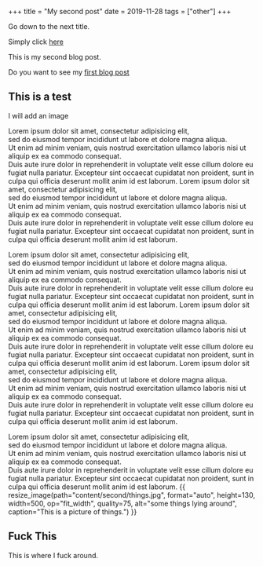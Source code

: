 +++
title = "My second post"
date = 2019-11-28
tags = ["other"]
+++

Go down to the next title.

Simply click [here](#fuck-this)

This is my second blog post.

Do you want to see my [first blog post](@/first.md)

## This is a test
I will add an image

Lorem ipsum dolor sit amet, consectetur adipisicing elit,   
sed do eiusmod tempor incididunt ut labore et dolore magna aliqua.   
Ut enim ad minim veniam, quis nostrud exercitation ullamco laboris nisi ut aliquip ex ea commodo consequat.   
Duis aute irure dolor in reprehenderit in voluptate velit esse cillum dolore eu fugiat nulla pariatur. Excepteur sint occaecat cupidatat non proident, sunt in culpa qui officia deserunt mollit anim id est laborum.
Lorem ipsum dolor sit amet, consectetur adipisicing elit,   
sed do eiusmod tempor incididunt ut labore et dolore magna aliqua.   
Ut enim ad minim veniam, quis nostrud exercitation ullamco laboris nisi ut aliquip ex ea commodo consequat.   
Duis aute irure dolor in reprehenderit in voluptate velit esse cillum dolore eu fugiat nulla pariatur. Excepteur sint occaecat cupidatat non proident, sunt in culpa qui officia deserunt mollit anim id est laborum.

Lorem ipsum dolor sit amet, consectetur adipisicing elit,   
sed do eiusmod tempor incididunt ut labore et dolore magna aliqua.   
Ut enim ad minim veniam, quis nostrud exercitation ullamco laboris nisi ut aliquip ex ea commodo consequat.   
Duis aute irure dolor in reprehenderit in voluptate velit esse cillum dolore eu fugiat nulla pariatur. Excepteur sint occaecat cupidatat non proident, sunt in culpa qui officia deserunt mollit anim id est laborum.
Lorem ipsum dolor sit amet, consectetur adipisicing elit,   
sed do eiusmod tempor incididunt ut labore et dolore magna aliqua.   
Ut enim ad minim veniam, quis nostrud exercitation ullamco laboris nisi ut aliquip ex ea commodo consequat.   
Duis aute irure dolor in reprehenderit in voluptate velit esse cillum dolore eu fugiat nulla pariatur. Excepteur sint occaecat cupidatat non proident, sunt in culpa qui officia deserunt mollit anim id est laborum.
Lorem ipsum dolor sit amet, consectetur adipisicing elit,   
sed do eiusmod tempor incididunt ut labore et dolore magna aliqua.   
Ut enim ad minim veniam, quis nostrud exercitation ullamco laboris nisi ut aliquip ex ea commodo consequat.   
Duis aute irure dolor in reprehenderit in voluptate velit esse cillum dolore eu fugiat nulla pariatur. Excepteur sint occaecat cupidatat non proident, sunt in culpa qui officia deserunt mollit anim id est laborum.

Lorem ipsum dolor sit amet, consectetur adipisicing elit,   
sed do eiusmod tempor incididunt ut labore et dolore magna aliqua.   
Ut enim ad minim veniam, quis nostrud exercitation ullamco laboris nisi ut aliquip ex ea commodo consequat.   
Duis aute irure dolor in reprehenderit in voluptate velit esse cillum dolore eu fugiat nulla pariatur. Excepteur sint occaecat cupidatat non proident, sunt in culpa qui officia deserunt mollit anim id est laborum.
{{ resize_image(path="content/second/things.jpg", format="auto", height=130, width=500, op="fit_width", quality=75, alt="some things lying around", caption="This is a picture of things.") }}


## Fuck This
This is where I fuck around.
